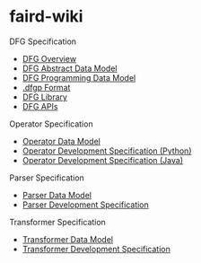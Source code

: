 # faird-wiki

DFG Specification 
- [DFG Overview](DFG%20overview.md) 
- [DFG Abstract Data Model](DFG%20Abstract%20Data%20Model.md)
- [DFG Programming Data Model](DFG%20Programming%20Model.md)
- [.dfgp Format](dfgp%20Format.md)
- [DFG Library](DFG%20Library.md)
- [DFG APIs](DFG%20APIs.md)

Operator Specification
- [Operator Data Model](http://10.0.82.50:8888/rdcn/faird/blob/master/doc/Operator.md)
- [Operator Development Specification (Python)](http://10.0.82.50:8888/rdcn/operator-config-python/blob/master/README.md)
- [Operator Development Specification (Java)](http://10.0.82.50:8888/rdcn/operator-config-java/blob/master/README.md)


Parser Specification
- [Parser Data Model](http://10.0.82.50:8888/rdcn/faird/blob/master/doc/Parser.md)
- [Parser Development Specification](http://10.0.82.50:8888/rdcn/faird/blob/master/doc/Parser%E5%BC%80%E5%8F%91%E8%A7%84%E8%8C%83.md) 


Transformer Specification
- [Transformer Data Model](http://10.0.82.50:8888/rdcn/faird/blob/master/doc/Transformer.md)
- [Transformer Development Specification](http://10.0.82.50:8888/rdcn/transformer-config-python/blob/master/README.md)


